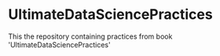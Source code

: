 # UltimateDataSciencePractices
This the repository containing practices from book 'UltimateDataSciencePractices'
